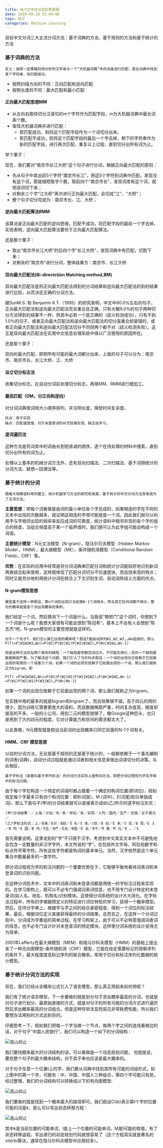 ```yaml
---
title: NLP之中文分词实现原理
date: 2018-05-28 15:04:06
tags: NLP
categories: Machine Learning
---
```

目前中文分词三大主流分词方法：基于词典的方法、基于规则的方法和基于统计的方法

### 基于词典的方法

```
定义：按照一定策略将待分析的汉字串与一个“大机器词典”中的词条进行匹配，若在词典中找到某个字符串，则匹配成功。
```
- 按照扫描方向的不同：正向匹配和逆向匹配
- 按照长度的不同：最大匹配和最小匹配

#### 正向最大匹配思想MM
- 从左向右取待切分汉语句的m个字符作为匹配字段，m为大机器词典中最长词条个数。
- 查找大机器词典并进行匹配： 
	- 若匹配成功，则将这个匹配字段作为一个词切分出来。
	- 若匹配不成功，则将这个匹配字段的最后一个字去掉，剩下的字符串作为新的匹配字段，进行再次匹配，重复以上过程，直到切分出所有词为止。

举个栗子： 

现在，我们要对“南京市长江大桥”这个句子进行分词，根据正向最大匹配的原则：

- 先从句子中拿出前5个字符“南京市长江”，把这5个字符到词典中匹配，发现没有这个词，那就缩短取字个数，取前四个“南京市长”，发现词库有这个词，就把该词切下来；
- 对剩余三个字“江大桥”再次进行正向最大匹配，会切成“江”、“大桥”；
- 整个句子切分完成为：南京市长、江、大桥；

#### 逆向最大匹配算法RMM

该算法是正向最大匹配的逆向思维，匹配不成功，将匹配字段的最前一个字去掉，实验表明，逆向最大匹配算法要优于正向最大匹配算法。

还是那个栗子：

- 取出“南京市长江大桥”的后四个字“长江大桥”，发现词典中有匹配，切割下来；
- 对剩余的“南京市”进行分词，整体结果为：南京市、长江大桥

#### 双向最大匹配法(Bi-directction Matching method,BM)

双向最大匹配法是将正向最大匹配法得到的分词结果和逆向最大匹配法的到的结果进行比较，从而决定正确的分词方法。

据SunM.S. 和 Benjamin K.T.（1995）的研究表明，中文中90.0％左右的句子，正向最大匹配法和逆向最大匹配法完全重合且正确，只有大概9.0％的句子两种切分方法得到的结果不一样，但其中必有一个是正确的（歧义检测成功），只有不到1.0％的句子，或者正向最大匹配法和逆向最大匹配法的切分虽重合却是错的，或者正向最大匹配法和逆向最大匹配法切分不同但两个都不对（歧义检测失败）。这正是双向最大匹配法在实用中文信息处理系统中得以广泛使用的原因所在。

还是那个栗子： 

双向的最大匹配，即把所有可能的最大词都分出来，上面的句子可以分为：南京市、南京市长、长江大桥、江、大桥

#### 设立切分标志法

收集切分标志，在自动分词前处理切分标志，再用MM、RMM进行细加工。

#### 最佳匹配（OM，分正向和逆向）

对分词词典按词频大小顺序排列，并注明长度，降低时间复杂度。

```
优点：易于实现 
缺点：匹配速度慢。对于未登录词的补充较难实现。缺乏自学习。
```
#### 逐词遍历法

这种方法是将词库中的词由长到短递减的顺序，逐个在待处理的材料中搜索，直到切分出所有的词为止。 

处理以上基本的机械分词方法外，还有双向扫描法、二次扫描法、基于词频统计的分词方法、联想—回溯法等。

### 基于统计的分词

```
随着大规模语料库的建立，统计机器学习方法的研究和发展，基于统计的中文分词方法渐渐成为了主流方法。
```
**主要思想**：把每个词看做是由词的最小单位各个字总成的，如果相连的字在不同的文本中出现的次数越多，就证明这相连的字很可能就是一个词。因此我们就可以利用字与字相邻出现的频率来反应成词的可靠度，统计语料中相邻共现的各个字的组合的频度，当组合频度高于某一个临界值时，我们便可认为此字组可能会构成一个词语。

**主要统计模型**：N元文法模型（N-gram），隐马尔可夫模型（Hidden Markov Model ，HMM），最大熵模型（ME），条件随机场模型（Conditional Random Fields，CRF）等。

**优势**：在实际的应用中经常是将分词词典串匹配分词和统计分词能较好地识别新词两者结合起来使用，这样既体现了匹配分词切分不仅速度快，而且效率高的特点；同时又能充分地利用统计分词在结合上下文识别生词、自动消除歧义方面的优点。

#### N-gram模型思想

```
模型基于这样一种假设，第n个词的出现只与前面N-1个词相关，而与其它任何词都不相关，整句的概率就是各个词出现概率的乘积。
```

我们给定一个词，然后猜测下一个词是什么。当我说“艳照门”这个词时，你想到下一个词是什么呢？我想大家很有可能会想到“陈冠希”，基本上不会有人会想到“陈志杰”吧，N-gram模型的主要思想就是这样的。

```
对于一个句子T，我们怎么算它出现的概率呢？假设T是由词序列W1,W2,W3,…Wn组成的，那么P(T)=P(W1W2W3…Wn)=P(W1)P(W2|W1)P(W3|W1W2)…P(Wn|W1W2…Wn-1) 

但是这种方法存在两个致命的缺陷：一个缺陷是参数空间过大，不可能实用化；另外一个缺陷是数据稀疏严重。为了解决这个问题，我们引入了马尔科夫假设：一个词的出现仅仅依赖于它前面出现的有限的一个或者几个词。如果一个词的出现仅依赖于它前面出现的一个词，那么我们就称之为bigram。即

P(T) =P(W1W2W3…Wn)=P(W1)P(W2|W1)P(W3|W1W2)…P(Wn|W1W2…Wn-1) 
≈P(W1)P(W2|W1)P(W3|W2)…P(Wn|Wn-1)
```
如果一个词的出现仅依赖于它前面出现的两个词，那么我们就称之为trigram。

在实践中用的最多的就是bigram和trigram了，而且效果很不错。高于四元的用的很少，因为训练它需要更庞大的语料，而且数据稀疏严重，时间复杂度高，精度却提高的不多。一般的小公司，用到二元的模型就够了，像Google这种巨头，也只是用到了大约四元的程度，它对计算能力和空间的需求都太大了。

以此类推，N元模型就是假设当前词的出现概率只同它前面的N-1个词有关。

#### HMM、CRF 模型思想

以往的分词方法，无论是基于规则的还是基于统计的，一般都依赖于一个事先编制的词表(词典)，自动分词过程就是通过词表和相关信息来做出词语切分的决策。与此相反，

```
基于字标注（或者叫基于序列标注）的分词方法实际上是构词方法，即把分词过程视为字在字串中的标注问题。
```

由于每个字在构造一个特定的词语时都占据着一个确定的构词位置(即词位)，假如规定每个字最多只有四个构词位置：即B(词首)，M (词中)，E(词尾)和S(单独成词)，那么下面句子(甲)的分词结果就可以直接表示成如(乙)所示的逐字标注形式：

```
(甲)分词结果：／上海／计划／N／本／世纪／末／实现／人均／国内／生产／总值／五千美元／ 
(乙)字标注形式：上／B海／E计／B划／E N／S 本／s世／B 纪／E 末／S 实／B 现／E 人／B 均／E 国／B 内／E生／B产／E总／B值／E 五／B千／M 美／M 元／E 。／S
```

首先需要说明，这里说到的“字”不只限于汉字。考虑到中文真实文本中不可避免地会包含一定数量的非汉字字符，本文所说的“字”，也包括外文字母、阿拉伯数字和标点符号等字符。所有这些字符都是构词的基本单元。当然，汉字依然是这个单元集合中数量最多的一类字符。

把分词过程视为字的标注问题的一个重要优势在于，它能够平衡地看待词表词和未登录词的识别问题。

在这种分词技术中，文本中的词表词和未登录词都是用统一的字标注过程来实现的。在学习架构上，既可以不必专门强调词表词信息，也不用专门设计特定的未登录词(如人名、地名、机构名)识别模块。这使得分词系统的设计大大简化。在字标注过程中，所有的字根据预定义的特征进行词位特性的学习，获得一个概率模型。然后，在待分字串上，根据字与字之间的结合紧密程度，得到一个词位的标注结果。最后，根据词位定义直接获得最终的分词结果。总而言之，在这样一个分词过程中，分词成为字重组的简单过程。在学习构架上，由于可以不必特意强调词表词的信息，也不必专门设计针对未登录词的特定模块，这样使分词系统的设计变得尤为简单。

2001年Lafferty在最大熵模型（MEM）和隐马尔科夫模型（HMM）的基础上提出来了一种无向图模型–条件随机场（CRF）模型，它能在给定需要标记的观察序列的条件下，最大程度提高标记序列的联合概率。常用于切分和标注序列化数据的统计模型。

### 基于统计分词方法的实现

现在，我们已经从全概率公式引入了语言模型，那么真正用起来如何用呢？ 

我们有了统计语言模型，下一步要做的就是划分句子求出概率最高的分词，也就是对句子进行划分，最原始直接的方式，就是对句子的所有可能的分词方式进行遍历然后求出概率最高的分词组合。但是这种穷举法显而易见非常耗费性能，所以我们要想办法用别的方式达到目的。

仔细思考一下，假如我们把每一个字当做一个节点，每两个字之间的连线看做边的话，对于句子“中国人民银行”，我们可以构造一个如下的分词结构：

![高山仰止](https://raw.githubusercontent.com/Hunglish/Blog-Photos/master/picture/20180528NLP-01.jpg)

我们要找概率最大的分词结构的话，可以看做是一个动态规划问题， 也就是说，要找整个句子的最大概率结构，对于其子串也应该是最大概率的。

对于句子任意一个位置t上的字，我们要从词典中找到其所有可能的词组形式，如上图中的第一个字，可能有：中、中国、中国人三种组合，第四个字可能只有民，经过整理，我们的分词结构可以转换成以下的有向图模型: 

![高山仰止](https://raw.githubusercontent.com/Hunglish/Blog-Photos/master/picture/20180528NLP-02.jpg)

我们要做的就是找到一个概率最大的路径即可。我们假设Ct(k)表示第t个字的位置可能的词是k，那么可以写出状态转移方程： 

![高山仰止](https://raw.githubusercontent.com/Hunglish/Blog-Photos/master/picture/20180528NLP-03.jpg)

其中k是当前位置的可能单词，l是上一个位置的可能单词，M是l可能的取值，有了状态转移返程，写出递归的动态规划代码就很容易了（这个方程其实就是著名的viterbi算法，通常在隐马尔科夫模型中应用较多）。



















